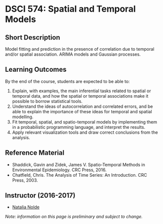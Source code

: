 # DSCI 574: Spatial and Temporal Models

## Short Description
Model fitting and prediction in the presence of correlation due to temporal and/or spatial association. ARIMA models and Gaussian processes.

## Learning Outcomes

By the end of the course, students are expected to be able to:

1. Explain, with examples, the main inferential tasks related to spatial or temporal data, and how the spatial or temporal associations make it possible to borrow statistical tools.
2. Understand the ideas of autocorrelation and correlated errors, and be able to explain the importance of these ideas for temporal and spatial modelling.
3. Fit temporal, spatial, and spatio-temporal models by implementing them in a probabilistic programming language, and interpret the results.
4. Apply relevant visualization tools and draw correct conclusions from the analysis.

## Reference Material
* Shaddick, Gavin and Zidek, James V. Spatio-Temporal Methods in Environmental Epidemiology. CRC Press, 2016.
* Chatfield, Chris. The Analysis of Time Series: An Introduction. CRC Press, 2003.

## Instructor (2016-2017)
* [Natalia Nolde](http://www.stat.ubc.ca/~natalia/)

_Note: information on this page is preliminary and subject to change._
